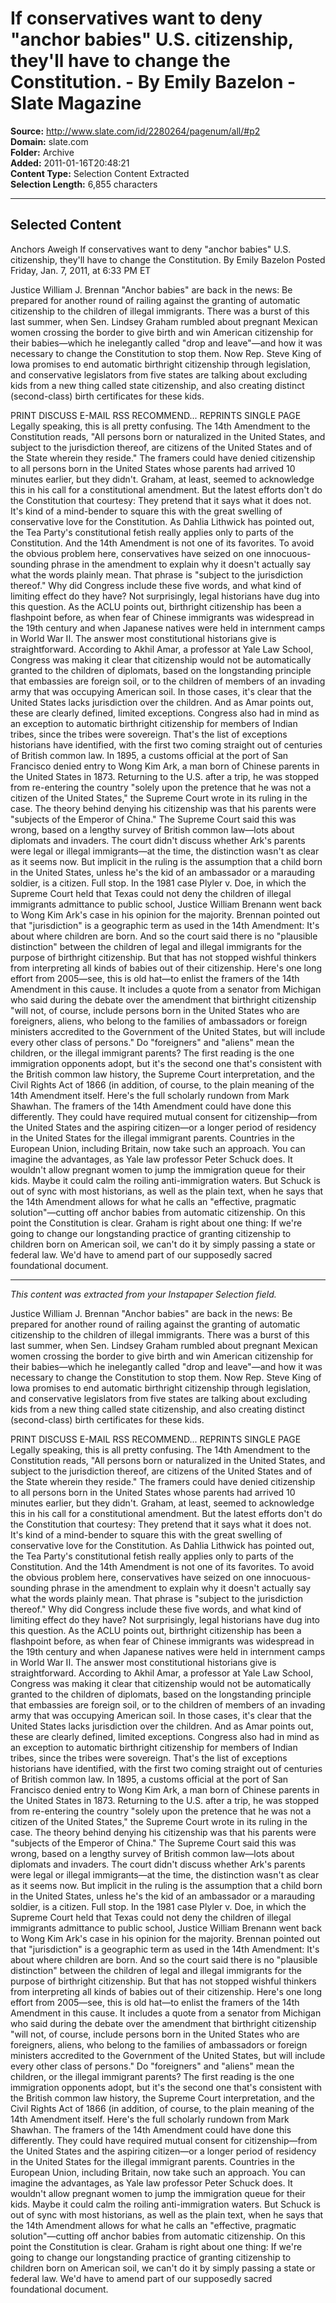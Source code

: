 # If conservatives want to deny "anchor babies" U.S. citizenship, they'll have to change the Constitution. - By Emily Bazelon - Slate Magazine

**Source:** http://www.slate.com/id/2280264/pagenum/all/#p2  
**Domain:** slate.com  
**Folder:** Archive  
**Added:** 2011-01-16T20:48:21  
**Content Type:** Selection Content Extracted  
**Selection Length:** 6,855 characters  


---

## Selected Content

Anchors Aweigh
If conservatives want to deny "anchor babies" U.S. citizenship, they'll have to change the Constitution.
By Emily Bazelon
Posted Friday, Jan. 7, 2011, at 6:33 PM ET

Justice William J. Brennan
"Anchor babies" are back in the news: Be prepared for another round of railing against the granting of automatic citizenship to the children of illegal immigrants. There was a burst of this last summer, when Sen. Lindsey Graham rumbled about pregnant Mexican women crossing the border to give birth and win American citizenship for their babies—which he inelegantly called "drop and leave"—and how it was necessary to change the Constitution to stop them. Now Rep. Steve King of Iowa promises to end automatic birthright citizenship through legislation, and conservative legislators from five states are talking about excluding kids from a new thing called state citizenship, and also creating distinct (second-class) birth certificates for these kids.

PRINT
DISCUSS
E-MAIL
RSS
RECOMMEND...
REPRINTS
SINGLE PAGE
Legally speaking, this is all pretty confusing. The 14th Amendment to the Constitution reads, "All persons born or naturalized in the United States, and subject to the jurisdiction thereof, are citizens of the United States and of the State wherein they reside." The framers could have denied citizenship to all persons born in the United States whose parents had arrived 10 minutes earlier, but they didn't. Graham, at least, seemed to acknowledge this in his call for a constitutional amendment. But the latest efforts don't do the Constitution that courtesy: They pretend that it says what it does not.
It's kind of a mind-bender to square this with the great swelling of conservative love for the Constitution. As Dahlia Lithwick has pointed out, the Tea Party's constitutional fetish really applies only to parts of the Constitution. And the 14th Amendment is not one of its favorites. To avoid the obvious problem here, conservatives have seized on one innocuous-sounding phrase in the amendment to explain why it doesn't actually say what the words plainly mean.
That phrase is "subject to the jurisdiction thereof." Why did Congress include these five words, and what kind of limiting effect do they have? Not surprisingly, legal historians have dug into this question. As the ACLU points out, birthright citizenship has been a flashpoint before, as when fear of Chinese immigrants was widespread in the 19th century and when Japanese natives were held in internment camps in World War II.
The answer most constitutional historians give is straightforward. According to Akhil Amar, a professor at Yale Law School, Congress was making it clear that citizenship would not be automatically granted to the children of diplomats, based on the longstanding principle that embassies are foreign soil, or to the children of members of an invading army that was occupying American soil. In those cases, it's clear that the United States lacks jurisdiction over the children. And as Amar points out, these are clearly defined, limited exceptions. Congress also had in mind as an exception to automatic birthright citizenship for members of Indian tribes, since the tribes were sovereign.
That's the list of exceptions historians have identified, with the first two coming straight out of centuries of British common law. In 1895, a customs official at the port of San Francisco denied entry to Wong Kim Ark, a man born of Chinese parents in the United States in 1873. Returning to the U.S. after a trip, he was stopped from re-entering the country "solely upon the pretence that he was not a citizen of the United States," the Supreme Court wrote in its ruling in the case. The theory behind denying his citizenship was that his parents were "subjects of the Emperor of China." The Supreme Court said this was wrong, based on a lengthy survey of British common law—lots about diplomats and invaders.
The court didn't discuss whether Ark's parents were legal or illegal immigrants—at the time, the distinction wasn't as clear as it seems now. But implicit in the ruling is the assumption that a child born in the United States, unless he's the kid of an ambassador or a marauding soldier, is a citizen. Full stop. In the 1981 case Plyler v. Doe, in which the Supreme Court held that Texas could not deny the children of illegal immigrants admittance to public school, Justice William Brenann went back to Wong Kim Ark's case in his opinion for the majority. Brennan pointed out that "jurisdiction" is a geographic term as used in the 14th Amendment: It's about where children are born. And so the court said there is no "plausible distinction" between the children of legal and illegal immigrants for the purpose of birthright citizenship.
But that has not stopped wishful thinkers from interpreting all kinds of babies out of their citizenship. Here's one long effort from 2005—see, this is old hat—to enlist the framers of the 14th Amendment in this cause. It includes a quote from a senator from Michigan who said during the debate over the amendment that birthright citizenship "will not, of course, include persons born in the United States who are foreigners, aliens, who belong to the families of ambassadors or foreign ministers accredited to the Government of the United States, but will include every other class of persons."
Do "foreigners" and "aliens" mean the children, or the illegal immigrant parents? The first reading is the one immigration opponents adopt, but it's the second one that's consistent with the British common law history, the Supreme Court interpretation, and the Civil Rights Act of 1866 (in addition, of course, to the plain meaning of the 14th Amendment itself. Here's the full scholarly rundown from Mark Shawhan.
The framers of the 14th Amendment could have done this differently. They could have required mutual consent for citizenship—from the United States and the aspiring citizen—or a longer period of residency in the United States for the illegal immigrant parents. Countries in the European Union, including Britain, now take such an approach. You can imagine the advantages, as Yale law professor Peter Schuck does. It wouldn't allow pregnant women to jump the immigration queue for their kids. Maybe it could calm the roiling anti-immigration waters.
But Schuck is out of sync with most historians, as well as the plain text, when he says that the 14th Amendment allows for what he calls an "effective, pragmatic solution"—cutting off anchor babies from automatic citizenship. On this point the Constitution is clear. Graham is right about one thing: If we're going to change our longstanding practice of granting citizenship to children born on American soil, we can't do it by simply passing a state or federal law. We'd have to amend part of our supposedly sacred foundational document.

---

*This content was extracted from your Instapaper Selection field.*

Justice William J. Brennan
"Anchor babies" are back in the news: Be prepared for another round of railing against the granting of automatic citizenship to the children of illegal immigrants. There was a burst of this last summer, when Sen. Lindsey Graham rumbled about pregnant Mexican women crossing the border to give birth and win American citizenship for their babies—which he inelegantly called "drop and leave"—and how it was necessary to change the Constitution to stop them. Now Rep. Steve King of Iowa promises to end automatic birthright citizenship through legislation, and conservative legislators from five states are talking about excluding kids from a new thing called state citizenship, and also creating distinct (second-class) birth certificates for these kids.

PRINT
DISCUSS
E-MAIL
RSS
RECOMMEND...
REPRINTS
SINGLE PAGE
Legally speaking, this is all pretty confusing. The 14th Amendment to the Constitution reads, "All persons born or naturalized in the United States, and subject to the jurisdiction thereof, are citizens of the United States and of the State wherein they reside." The framers could have denied citizenship to all persons born in the United States whose parents had arrived 10 minutes earlier, but they didn't. Graham, at least, seemed to acknowledge this in his call for a constitutional amendment. But the latest efforts don't do the Constitution that courtesy: They pretend that it says what it does not.
It's kind of a mind-bender to square this with the great swelling of conservative love for the Constitution. As Dahlia Lithwick has pointed out, the Tea Party's constitutional fetish really applies only to parts of the Constitution. And the 14th Amendment is not one of its favorites. To avoid the obvious problem here, conservatives have seized on one innocuous-sounding phrase in the amendment to explain why it doesn't actually say what the words plainly mean.
That phrase is "subject to the jurisdiction thereof." Why did Congress include these five words, and what kind of limiting effect do they have? Not surprisingly, legal historians have dug into this question. As the ACLU points out, birthright citizenship has been a flashpoint before, as when fear of Chinese immigrants was widespread in the 19th century and when Japanese natives were held in internment camps in World War II.
The answer most constitutional historians give is straightforward. According to Akhil Amar, a professor at Yale Law School, Congress was making it clear that citizenship would not be automatically granted to the children of diplomats, based on the longstanding principle that embassies are foreign soil, or to the children of members of an invading army that was occupying American soil. In those cases, it's clear that the United States lacks jurisdiction over the children. And as Amar points out, these are clearly defined, limited exceptions. Congress also had in mind as an exception to automatic birthright citizenship for members of Indian tribes, since the tribes were sovereign.
That's the list of exceptions historians have identified, with the first two coming straight out of centuries of British common law. In 1895, a customs official at the port of San Francisco denied entry to Wong Kim Ark, a man born of Chinese parents in the United States in 1873. Returning to the U.S. after a trip, he was stopped from re-entering the country "solely upon the pretence that he was not a citizen of the United States," the Supreme Court wrote in its ruling in the case. The theory behind denying his citizenship was that his parents were "subjects of the Emperor of China." The Supreme Court said this was wrong, based on a lengthy survey of British common law—lots about diplomats and invaders.
The court didn't discuss whether Ark's parents were legal or illegal immigrants—at the time, the distinction wasn't as clear as it seems now. But implicit in the ruling is the assumption that a child born in the United States, unless he's the kid of an ambassador or a marauding soldier, is a citizen. Full stop. In the 1981 case Plyler v. Doe, in which the Supreme Court held that Texas could not deny the children of illegal immigrants admittance to public school, Justice William Brenann went back to Wong Kim Ark's case in his opinion for the majority. Brennan pointed out that "jurisdiction" is a geographic term as used in the 14th Amendment: It's about where children are born. And so the court said there is no "plausible distinction" between the children of legal and illegal immigrants for the purpose of birthright citizenship.
But that has not stopped wishful thinkers from interpreting all kinds of babies out of their citizenship. Here's one long effort from 2005—see, this is old hat—to enlist the framers of the 14th Amendment in this cause. It includes a quote from a senator from Michigan who said during the debate over the amendment that birthright citizenship "will not, of course, include persons born in the United States who are foreigners, aliens, who belong to the families of ambassadors or foreign ministers accredited to the Government of the United States, but will include every other class of persons."
Do "foreigners" and "aliens" mean the children, or the illegal immigrant parents? The first reading is the one immigration opponents adopt, but it's the second one that's consistent with the British common law history, the Supreme Court interpretation, and the Civil Rights Act of 1866 (in addition, of course, to the plain meaning of the 14th Amendment itself. Here's the full scholarly rundown from Mark Shawhan.
The framers of the 14th Amendment could have done this differently. They could have required mutual consent for citizenship—from the United States and the aspiring citizen—or a longer period of residency in the United States for the illegal immigrant parents. Countries in the European Union, including Britain, now take such an approach. You can imagine the advantages, as Yale law professor Peter Schuck does. It wouldn't allow pregnant women to jump the immigration queue for their kids. Maybe it could calm the roiling anti-immigration waters.
But Schuck is out of sync with most historians, as well as the plain text, when he says that the 14th Amendment allows for what he calls an "effective, pragmatic solution"—cutting off anchor babies from automatic citizenship. On this point the Constitution is clear. Graham is right about one thing: If we're going to change our longstanding practice of granting citizenship to children born on American soil, we can't do it by simply passing a state or federal law. We'd have to amend part of our supposedly sacred foundational document.
